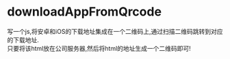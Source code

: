 # downloadAppFromQrcode
写一个js,将安卓和iOS的下载地址集成在一个二维码上,通过扫描二维码跳转到对应的下载地址.
<br>
只要将该html放在公司服务器,然后将html的地址生成一个二维码即可!
